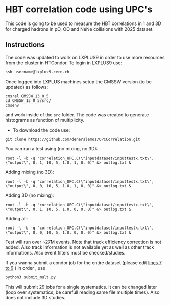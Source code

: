 # HBT correlation code using UPC's
This code is going to be used to measure the HBT correlations in 1 and 3D for charged hadrons in pO, OO and NeNe collisions with 2025 dataset.
## Instructions
The code was updated to work on LXPLUS9 in order to use more resources from the cluster in HTCondor. To login in LXPLUS9 use:
```
ssh username@lxplus9.cern.ch
```
Once logged into LXPLUS machines setup the CMSSW version (to be updated) as follows:
```
cmsrel CMSSW_13_0_5
cd CMSSW_13_0_5/src/
cmsenv
```
and work inside of the ```src``` folder.
The code was created to generate histograms as function of multiplicity.
- To download the code use:
```
git clone https://github.com/denerslemos/UPCCorrelation.git
```
You can run a test using (no mixing, no 3D):
```
root -l -b -q "correlation_UPC.C(\"inputdataset/inputtestx.txt\", \"output\", 0, 1, 10, 5, 1.0, 1, 0, 0)" &> outlog.txt &
```
Adding mixing (no 3D):
```
root -l -b -q "correlation_UPC.C(\"inputdataset/inputtestx.txt\", \"output\", 0, 0, 10, 5, 1.0, 1, 0, 0)" &> outlog.txt &
```
Adding 3D (no mixing):
```
root -l -b -q "correlation_UPC.C(\"inputdataset/inputtestx.txt\", \"output\", 0, 1, 10, 5, 1.0, 0, 0, 0)" &> outlog.txt &
```
Adding all:
```
root -l -b -q "correlation_UPC.C(\"inputdataset/inputtestx.txt\", \"output\", 0, 0, 10, 5, 1.0, 0, 0, 0)" &> outlog.txt &
```
Test will run over ~27M events. Note that track efficiency correction is not added. Also track information is not available yet as well as other track informations. Also event filters must be checked/studies.

If you wanna submit a condor job for the entire dataset (please edit [lines 7 to 9](https://github.com/denerslemos/UPCCorrelation/blob/main/submit_mult.py#L7-L9) ) in order , use
```
python3 submit_mult.py
```
This will submit 29 jobs for a single systematics. It can be changed later (loop over systematics, be carefull reading same file multiple times). Also does not include 3D studies.

